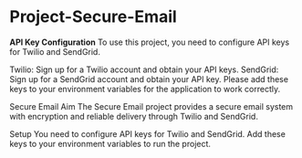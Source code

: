 # Project-Secure-Email
**API Key Configuration**
To use this project, you need to configure API keys for Twilio and SendGrid.

Twilio: Sign up for a Twilio account and obtain your API keys.
SendGrid: Sign up for a SendGrid account and obtain your API key.
Please add these keys to your environment variables for the application to work correctly.

Secure Email
Aim
The Secure Email project provides a secure email system with encryption and reliable delivery through Twilio and SendGrid.

Setup
You need to configure API keys for Twilio and SendGrid. Add these keys to your environment variables to run the project.
